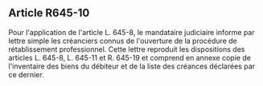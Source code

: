 Article R645-10
----
Pour l'application de l'article L. 645-8, le mandataire judiciaire informe par
lettre simple les créanciers connus de l'ouverture de la procédure de
rétablissement professionnel. Cette lettre reproduit les dispositions des
articles L. 645-8, L. 645-11 et R. 645-19 et comprend en annexe copie de
l'inventaire des biens du débiteur et de la liste des créances déclarées par ce
dernier.
